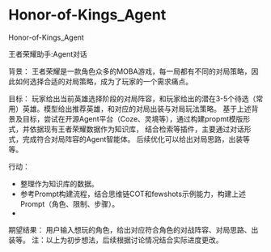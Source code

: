 # Honor-of-Kings_Agent
Honor-of-Kings_Agent


王者荣耀助手:Agent对话

背景：
王者荣耀是一款角色众多的MOBA游戏，每一局都有不同的对局策略，因此如何选择合适的对局策略，成为了玩家的一个需求痛点。

目标：
玩家给出当前英雄选择阶段的对局阵容，和玩家给出的潜在3-5个待选（常用）英雄。模型给出推荐英雄，和对应的对局出装与对局玩法策略。
基于上述背景及目标，尝试在开源Agent平台（Coze、灵境等），通过构建propmt模版形式，并依据现有王者荣耀数据作为知识库， 结合检索等插件，主要通过对话形式，完成符合对局阵容的Agent智能体。 后续优化可以给出对局思路，出装等等。

行动：
- 整理作为知识库的数据。
- 参考Prompt构建流程，结合思维链COT和fewshots示例能力，构建上述Prompt（角色、限制、步骤）。
- 
期望结果：
用户输入想玩的角色，给出对应符合角色的对战阵容、对局思路、出装等。
注：以上为初步想法，后续根据讨论情况结合实际进度更改。
